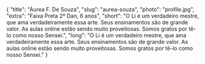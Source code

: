 {
    "title": "Áurea F. De Souza",
    "slug": "aurea-souza",
    "photo": "profile.jpg",
    "extra": "Faixa Preta 2º Dan, 6 anos",
    "short": "O Li é um verdadeiro mestre, que ama verdadeiramente essa arte. Seus ensinamentos são de grande valor. As aulas online estão sendo muito proveitosas. Somos gratos por tê-lo como nosso Sensei.",
    "long": "O Li é um verdadeiro mestre, que ama verdadeiramente essa arte. Seus ensinamentos são de grande valor. As aulas online estão sendo muito proveitosas. Somos gratos por tê-lo como nosso Sensei."
}
